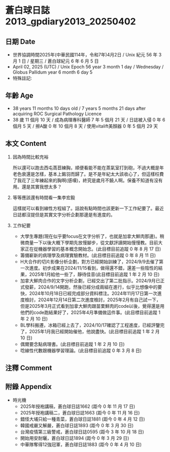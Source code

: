 [_metadata_:encoding]: - "utf-8"
[_metadata_:language]: - "zh-Hant-TW"
[_metadata_:fileformat]: - "markdown"
[_metadata_:MIME_type]: - "text/plain"
[_metadata_:markdown_version]: - "commonmark version 0.30"
[_metadata_:markdown_spec]: - "https://spec.commonmark.org/0.30/"

# 蒼白球日誌2013_gpdiary2013_20250402 #

## 日期 Date ##

* 世界協調時間2025年(中華民國114年，令和7年)4月2日 / Unix 紀元 56 年 3 月 1 日 / 星期三 / 蒼白球紀元 6 年 6 月 5 日
* April 02, 2025 (UTC) / Unix Epoch 56 year 3 month 1 day / Wednesday / Globus Pallidum year 6 month 6 day 5
* 特殊註記:

## 年齡 Age ##

* 38 years 11 months 10 days old / 7 years 5 months 21 days after acquiring ROC Surgical Pathology Licence
* 38 歲 11 個月 10 天 / 成為病理專科醫師 7 年 5 個月 21 天 / 日誌被入侵 0 年 6 個月 5 天 / 擦A酸 0 年 10 個月 8 天 / 使用vitalift美顏器 0 年 5 個月 29 天

## 本文 Content ##

1. 因為時間比較充裕

    所以還可以跑去西屯萵苣練胸，順便看能不能在蒸氣室打到砲，不過大概是年老色衰還是怎樣，基本上鎩羽而歸了。是不是年紀太大該收心了，但這樣枉費了我花了三年練起來的胸啊(感嘆)，終究是歲月不饒人啊。保養不知道有沒有用。還是其實我想太多？

2. 等等應該還有時間看一集李宏毅

    這樣就可以看到線性方程組了。話說有點時間也該更新一下工作紀要了。最近日誌都沒提但是其實文字分析企劃那邊是有進度的。

3. 工作紀要

    - 大學生專題(現在似乎要focus在文字分析了，也就是加拿大鮮肉那邊)。稍微商量一下以後大概下學期先放慢腳步，從文獻評讀開始慢慢教。目前大家正在從機器學習的基本概念開始念。(此目標目前追蹤 0 年 8 月 17 日)
    - 籌備嶄新的病理學及病理實驗教材。(此目標目前追蹤 0 年 8 月 11 日)
    - H大合作的切片影像分析企劃，對方已經開始訓練了，2024/9/9去催了第一次進度。初步成果在2024/11/15看到，做得還不錯，還差一些陰性的結果，2025年1月給他一些了，靜待佳音(此目標目前追蹤 1 年 2 月 10 日)
    - 加拿大鮮肉合作的文字分析企劃，已經交出了第二批指示。2024/9月已正式發薪，2024/9/14開跑，然後已經分成兩組在進行，似乎比想像中的要快，2024年10月18日已經完成部分資料標注。2024年11月17日第一次進度檢討，2024年12月14日第二次進度檢討，2025年2月有自己試一下，但是2025年3月正式看到加拿大鮮肉跟苗栗鮮肉的code以後，覺得還是用他們的code跑結果好了，2025年4月準備做這件事。(此目標目前追蹤 1 年 2 月 10 日)
    - BL學科搬遷，冰箱已經上去了，2024/10/17確認了工程進度，已經評鑒完了，2025年1月我已經開始催他，他說盡快。(此目標目前追蹤 1 年 2 月 10 日)
    - 偶爾要念點病理書。(此目標目前追蹤 1 年 2 月 10 日)
    - 唸線性代數跟機器學習理論。(此目標目前追蹤 0 年 3 月 8 日)

## 注釋 Comment ##


## 附錄 Appendix ##

* 時光機
    - 2025年授袍講稿，蒼白球日誌1662 (距今 0 年 11 月 17 日)
    - 2025年授袍講稿二，蒼白球日誌1663 (距今 0 年 11 月 16 日)
    - 錯怪大埔只給一種青菜，蒼白球日誌1881 (距今 0 年 4 月 12 日)
    - 韓國戒嚴又解嚴，蒼白球日誌1893 (距今 0 年 3 月 30 日)
    - 台灣疫情第三級警戒，蒼白球日誌0595 (距今 3 年 10 月 18 日)
    - 開始用安耐曬，蒼白球日誌1894 (距今 0 年 3 月 29 日)
    - 中華隊奪得12強冠軍，蒼白球日誌1883 (距今 0 年 4 月 10 日)
